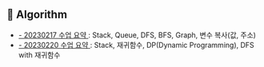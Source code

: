 ## :star2: **Algorithm**
* [- 20230217 수업 요약 ](TIL_20230217.md) : Stack, Queue, DFS, BFS, Graph, 변수 복사(값, 주소)
* [- 20230220 수업 요약 ](TIL_20230220.md) : Stack, 재귀함수, DP(Dynamic Programming), DFS with 재귀함수